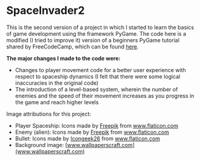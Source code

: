# SpaceInvader2

This is the second version of a project in which I started to learn the basics of game development using the framework PyGame.
The code here is a modified (I tried to improve it) version of a beginners PyGame tutorial shared by FreeCodeCamp, which can be found [here](https://youtu.be/FfWpgLFMI7w). 

<b>The major changes I made to the code were:</b>
* Changes to player movement code for a better user experience with respect to spaceship dynamics (I felt that there were some logical inaccuracies in the original code)
* The introduction of a level-based system, wherein the number of enemies and the speed of their movement increases as you progress in the game and reach higher levels

Image attributions for this project:
* <div>Player Spaceship: Icons made by <a href="https://www.freepik.com" title="Freepik">Freepik</a> from <a href="https://www.flaticon.com/" title="Flaticon">www.flaticon.com</a></div>
* <div>Enemy (alien): Icons made by <a href="https://www.freepik.com" title="Freepik">Freepik</a> from <a href="https://www.flaticon.com/" title="Flaticon">www.flaticon.com</a></div>
* <div>Bullet: Icons made by <a href="https://www.flaticon.com/authors/icongeek26" title="Icongeek26">Icongeek26</a> from <a href="https://www.flaticon.com/" title="Flaticon">www.flaticon.com</a></div>
* Background image: [www.wallpaperscraft.com](www.wallpaperscraft.com)